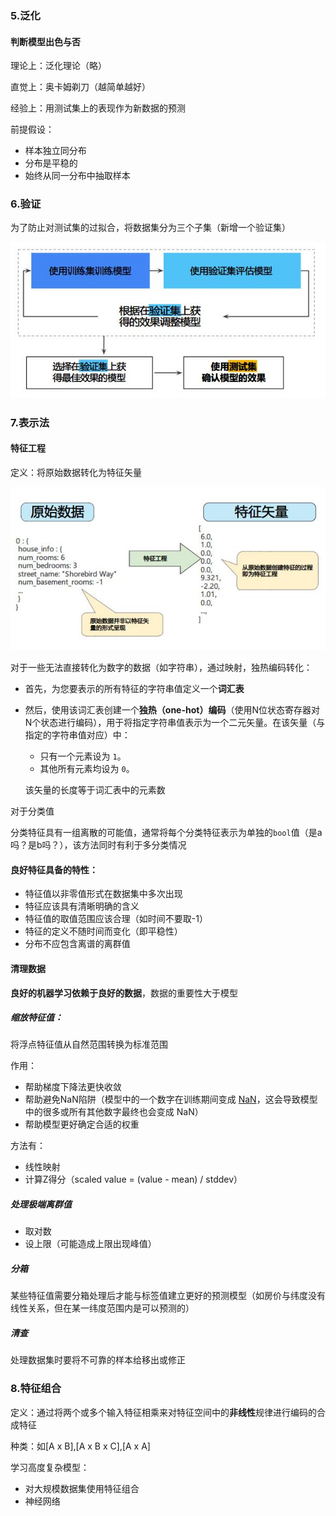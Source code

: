 ### 5.泛化

#### 判断模型出色与否

理论上：泛化理论（略）

直觉上：奥卡姆剃刀（越简单越好）

经验上：用测试集上的表现作为新数据的预测



前提假设：

- 样本独立同分布
- 分布是平稳的
- 始终从同一分布中抽取样本



### 6.验证

为了防止对测试集的过拟合，将数据集分为三个子集（新增一个验证集）

![](https://github.com/Dinghow/MyRoadToMachineLearning/raw/master/note/img/google-2.jpg)



### 7.表示法

#### 特征工程

定义：将原始数据转化为特征矢量

![](https://github.com/Dinghow/MyRoadToMachineLearning/raw/master/note/img/google-3.jpg)

对于一些无法直接转化为数字的数据（如字符串），通过映射，独热编码转化：

- 首先，为您要表示的所有特征的字符串值定义一个**词汇表**

- 然后，使用该词汇表创建一个**独热（one-hot）编码**（使用N位状态寄存器对N个状态进行编码），用于将指定字符串值表示为一个二元矢量。在该矢量（与指定的字符串值对应）中：

  - 只有一个元素设为 `1`。
  - 其他所有元素均设为 `0`。

  该矢量的长度等于词汇表中的元素数

对于分类值

分类特征具有一组离散的可能值，通常将每个分类特征表示为单独的`bool`值（是a吗？是b吗？），该方法同时有利于多分类情况

#### 良好特征具备的特性：

- 特征值以非零值形式在数据集中多次出现
- 特征应该具有清晰明确的含义
- 特征值的取值范围应该合理（如时间不要取-1）
- 特征的定义不随时间而变化（即平稳性）
- 分布不应包含离谱的离群值

#### 清理数据

**良好的机器学习依赖于良好的数据**，数据的重要性大于模型

##### 缩放特征值：

将浮点特征值从自然范围转换为标准范围

作用：

- 帮助梯度下降法更快收敛
- 帮助避免NaN陷阱（模型中的一个数字在训练期间变成 [NaN](https://en.wikipedia.org/wiki/NaN)，这会导致模型中的很多或所有其他数字最终也会变成 NaN）
- 帮助模型更好确定合适的权重

方法有：

- 线性映射
- 计算Z得分（scaled value = (value - mean) / stddev）

##### 处理极端离群值

- 取对数
- 设上限（可能造成上限出现峰值）

##### 分箱

某些特征值需要分箱处理后才能与标签值建立更好的预测模型（如房价与纬度没有线性关系，但在某一纬度范围内是可以预测的）

##### 清查

处理数据集时要将不可靠的样本给移出或修正



### 8.特征组合

定义：通过将两个或多个输入特征相乘来对特征空间中的**非线性**规律进行编码的合成特征

种类：如[A x B],[A x B x C],[A x A]

学习高度复杂模型：

- 对大规模数据集使用特征组合
- 神经网络

